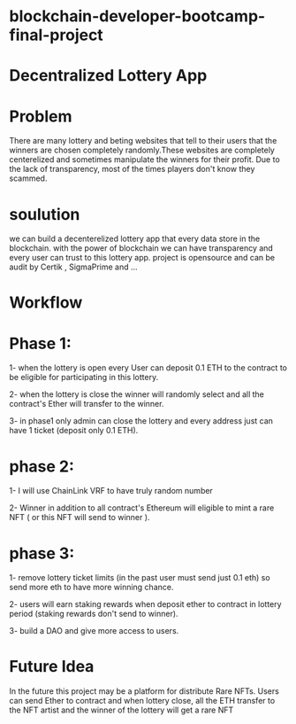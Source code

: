 # blockchain-developer-bootcamp-final-project
# Decentralized Lottery App

# Problem
There are many lottery and beting websites that tell to their users that 
the winners are chosen completely randomly.These websites are completely
centerelized and sometimes manipulate the winners for their profit. Due
to the lack of transparency, most of the times players don't know they scammed.

# soulution
we can build a decenterelized lottery app that every data store in the blockchain.
with the power of blockchain we can have transparency and every user can trust to 
this lottery app. project is opensource and can be audit by Certik , SigmaPrime and ...

# Workflow

# Phase 1:
1- when the lottery is open every User can deposit 0.1 ETH to the contract 
to be eligible for participating in this lottery.

2- when the lottery is close the winner will randomly select and all  the 
contract's Ether will transfer to the winner.

3- in phase1 only admin can close the lottery and every address just can have
1 ticket (deposit only 0.1 ETH).

# phase 2:
1- I will use ChainLink VRF to have truly random number

2- Winner in addition to all contract's Ethereum will eligible to mint a rare NFT ( or this NFT will send to winner ).

# phase 3:
1- remove lottery ticket limits (in the past user must send just 0.1 eth) so send more eth to have more winning chance.

2- users will earn staking rewards when deposit ether to contract in lottery period (staking rewards don't send to winner). 

3- build a DAO and give more access to users.

# Future Idea
In the future this project may be a platform for distribute Rare NFTs. Users can send Ether to contract and when lottery close, all the ETH transfer to the NFT artist and the
winner of the lottery will get a rare NFT


